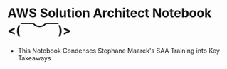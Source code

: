 # AWS Solution Architect Notebook <(￣︶￣)>

+ This Notebook Condenses Stephane Maarek's SAA Training into Key Takeaways
